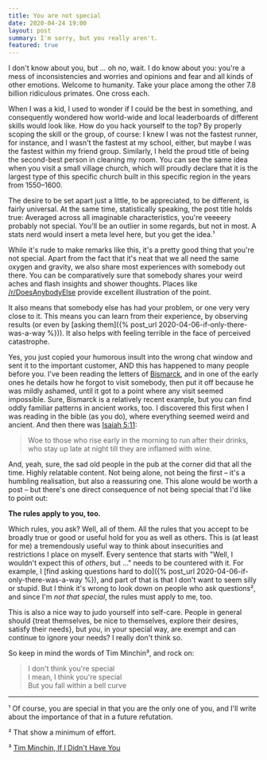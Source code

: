 ```yaml
---
title: You are not special
date: 2020-04-24 19:00
layout: post
summary: I'm sorry, but you really aren't.
featured: true
---
```


I don't know about you, but … oh no, wait. I do know about you: you're a mess of inconsistencies and worries and
opinions and fear and all kinds of other emotions. Welcome to humanity. Take your place among the other 7.8 billion
ridiculous primates. One cross each.

When I was a kid, I used to wonder if I could be the best in something, and consequently wondered how world-wide and
local leaderboards of different skills would look like. How do you hack yourself to the top? By properly scoping the
skill or the group, of course: I knew I was not the fastest runner, for instance, and I wasn't the fastest at my school,
either, but maybe I was the fastest within my friend group. Similarly, I held the proud title of being the second-best
person in cleaning my room. You can see the same idea when you visit a small village church, which will proudly declare
that it is the largest type of this specific church built in this specific region in the years from 1550–1600.

The desire to be set apart just a little, to be appreciated, to be different, is fairly universal.  At the same time,
statistically speaking, the post title holds true: Averaged across all imaginable characteristics, you're veeeery
probably not special. You'll be an outlier in some regards, but not in most. A stats nerd would insert a meta level
here, but you get the idea.¹

While it's rude to make remarks like this, it's a pretty good thing that you're not special. Apart from the fact that
it's neat that we all need the same oxygen and gravity, we also share most experiences with somebody out there.
You can be comparatively sure that somebody shares your weird aches and flash insights and shower thoughts. Places like
[/r/DoesAnybodyElse](https://www.reddit.com/r/DoesAnybodyElse/top/) provide excellent illustration of the point.

It also means that somebody else has had your problem, or one very very close to it. This means you can learn from their
experience, by observing results (or even by [asking them]({% post_url 2020-04-06-if-only-there-was-a-way %})). It also
helps with feeling terrible in the face of perceived catastrophe.

Yes, you just copied your humorous insult into the wrong chat window and sent it to the important customer, AND this has
happened to many people before you. I've been reading the letters of
[Bismarck](https://en.wikipedia.org/wiki/Otto_von_Bismarck), and in one of the early ones he details how he forgot to
visit somebody, then put it off because he was mildly ashamed, until it got to a point where any visit seemed
impossible. Sure, Bismarck is a relatively recent example, but you can find oddly familiar patterns in ancient works,
too. I discovered this first when I was reading in the bible (as you do), where everything seemed weird and ancient. And
then there was [Isaiah 5:11](https://www.biblestudytools.com/isaiah/5-11.html):

<blockquote>
Woe to those who rise early in the morning to run after their drinks,
who stay up late at night till they are inflamed with wine. 
</blockquote>

And, yeah, sure, the sad old people in the pub at the corner did that all the time. Highly relatable content. Not being
alone, not being the first – it's a humbling realisation, but also a reassuring one. This alone would be worth a post –
but there's one direct consequence of not being special that I'd like to point out:

**The rules apply to you, too.**

Which rules, you ask? Well, all of them. All the rules that you accept to be broadly true or good or useful hold for you
as well as others. This is (at least for me) a tremendously useful way to think about insecurities and restrictions I
place on myself. Every sentence that starts with "Well, I wouldn't expect this of *others*, but …" needs to be countered
with it. For example, I [find asking questions hard to do]({% post_url 2020-04-06-if-only-there-was-a-way %}), and part
of that is that I don't want to seem silly or stupid. But I think it's wrong to look down on people who ask questions²,
and since I'm *not that special*, the rules must apply to me, too.

This is also a nice way to judo yourself into self-care. People in general should {treat themselves, be nice to
themselves, explore their desires, satisfy their needs}, but *you*, in your special way, are exempt and can continue to
ignore your needs? I really don't think so.

So keep in mind the words of Tim Minchin³, and rock on:

<blockquote>
I don't think you're special<br>
I mean, I think you're special<br>
But you fall within a bell curve
</blockquote>


-----
¹ Of course, you are special in that you are the only one of you, and I'll write about the importance of that in a future refutation.

² That show a minimum of effort.

³ [Tim Minchin, If I Didn't Have You](https://www.youtube.com/watch?v=Zn6gV2sdl38)
